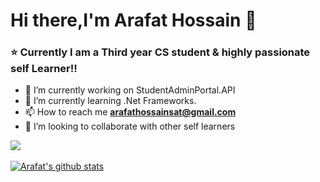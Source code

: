 # Hi there,I'm  Arafat Hossain 👋

### ⭐  Currently I am a Third year CS student & highly passionate self Learner!!

- 🔭 I’m currently working on StudentAdminPortal.API
- 🌱 I’m currently learning .Net Frameworks. 
- 📫 How to reach me **arafathossainsat@gmail.com**
- 👯 I’m looking to collaborate with other self learners



<a href="https://github.com/ArafatHossain403/github-readme-stats">
  <img align="center" src="https://github-readme-stats.anuraghazra1.vercel.app/api/top-langs/?username=ArafatHossain403&layout=compact&theme=material-palenight" />
</a>

<br />
<br />

<a href="https://github.com/ArafatHossain403/github-readme-stats">
  <img align="center" src="https://github-readme-stats.anuraghazra1.vercel.app/api?username=ArafatHossain403&show_icons=true&include_all_commits=true&theme=material-palenight" alt="Arafat's github stats" />
</a>
